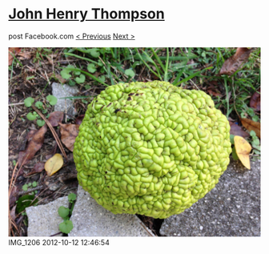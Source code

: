 # [John Henry Thompson](../README.md)
post Facebook.com
[< Previous](2012-11-04-2.md) [Next >](2012-10-12-4.md)

[![](../media/2012-10-12/Strange-Plant-IMG_1206.jpg)](../README.md)
IMG_1206
2012-10-12 12:46:54